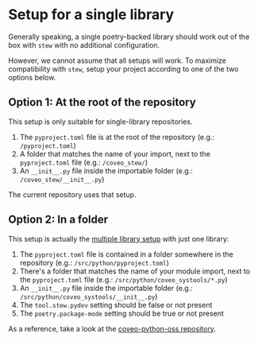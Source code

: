 # Setup for a single library 

Generally speaking, a single poetry-backed library should work out of the box with `stew` with no additional configuration. 

However, we cannot assume that all setups will work. To maximize compatibility with `stew`, 
setup your project according to one of the two options below.


## Option 1: At the root of the repository

This setup is only suitable for single-library repositories.

1. The `pyproject.toml` file is at the root of the repository (e.g.: `/pyproject.toml`)
2. A folder that matches the name of your import, next to the `pyproject.toml` file (e.g.: `/coveo_stew/`)
3. An `__init__.py` file inside the importable folder  (e.g.: `/coveo_stew/__init__.py`)

The current repository uses that setup.


## Option 2: In a folder

This setup is actually the [multiple library setup](./README_MULTIPLE_LIBRARIES.md) with just one library:

1. The `pyproject.toml` file is contained in a folder somewhere in the repository (e.g.: `/src/python/pyproject.toml`)
2. There's a folder that matches the name of your module import, next to the `pyproject.toml` file (e.g.: `/src/python/coveo_systools/*.py`)
3. An `__init__.py` file inside the importable folder  (e.g.: `/src/python/coveo_systools/__init__.py`)
4. The `tool.stew.pydev` setting should be false or not present
5. The `poetry.package-mode` setting should be true or not present

As a reference, take a look at the [coveo-python-oss repository](https://github.com/coveooss/coveo-python-oss).
